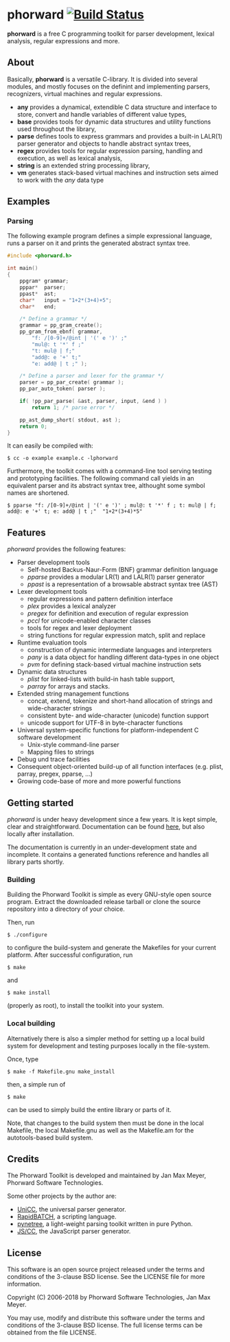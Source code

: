 # phorward [![Build Status](https://travis-ci.org/phorward/phorward.svg?branch=master)](https://travis-ci.org/phorward/phorward)

**phorward** is a free C programming toolkit for parser development, lexical analysis, regular expressions and more.

## About

Basically, **phorward** is a versatile C-library. It is divided into several modules, and mostly focuses on the definint and implementing parsers, recognizers, virtual machines and regular expressions.

- **any** provides a dynamical, extendible C data structure and interface to store, convert and handle variables of different value types,
- **base** provides tools for dynamic data structures and utility functions used throughout the library,
- **parse** defines tools to express grammars and provides a built-in LALR(1) parser generator and objects to handle abstract syntax trees,
- **regex** provides tools for regular expression parsing, handling and execution, as well as lexical analysis,
- **string** is an extended string processing library,
- **vm** generates stack-based virtual machines and instruction sets aimed to work with the *any* data type

## Examples

### Parsing

The following example program defines a simple expressional language, runs a parser on it and prints the generated abstract syntax tree.

```c
#include <phorward.h>

int main()
{
	ppgram*	grammar;
    pppar*  parser;
    ppast*  ast;
    char*   input = "1+2*(3+4)+5";
    char*   end;

	/* Define a grammar */
	grammar = pp_gram_create();
	pp_gram_from_ebnf( grammar,
		"f: /[0-9]+/@int | '(' e ')' ;"
		"mul@: t '*' f ;"
		"t: mul@ | f;"
		"add@: e '+' t;"
		"e: add@ | t ;" );

	/* Define a parser and lexer for the grammar */
	parser = pp_par_create( grammar );
	pp_par_auto_token( parser );

	if( !pp_par_parse( &ast, parser, input, &end ) )
		return 1; /* parse error */

    pp_ast_dump_short( stdout, ast );
    return 0;
}
```

It can easily be compiled with:

    $ cc -o example example.c -lphorward

Furthermore, the toolkit comes with a command-line tool serving testing and prototyping facilities. The following command call yields in an equivalent parser and its abstract syntax tree, althought some symbol names are shortened.

    $ pparse "f: /[0-9]+/@int | '(' e ')' ; mul@: t '*' f ; t: mul@ | f; add@: e '+' t; e: add@ | t ;"  "1+2*(3+4)*5"

## Features

*phorward* provides the following features:

- Parser development tools
  - Self-hosted Backus-Naur-Form (BNF) grammar definition language
  - *pparse* provides a modular LR(1) and LALR(1) parser generator
  - *ppast* is a representation of a browsable abstract syntax tree (AST)
- Lexer development tools
  - regular expressions and pattern definition interface
  - *plex* provides a lexical analyzer
  - *pregex* for definition and execution of regular expression
  - *pccl* for unicode-enabled character classes
  - tools for regex and lexer deployment
  - string functions for regular expression match, split and replace
- Runtime evaluation tools
  - construction of dynamic intermediate languages and interpreters
  - *pany* is a data object for handling different data-types in one object
  - *pvm* for defining stack-based virtual machine instruction sets
- Dynamic data structures
  - *plist* for linked-lists with build-in hash table support,
  - *parray* for arrays and stacks.
- Extended string management functions
  - concat, extend, tokenize and short-hand allocation of strings and wide-character strings
  - consistent byte- and wide-character (unicode) function support
  - unicode support for UTF-8 in byte-character functions
- Universal system-specific functions for platform-independent C software development
  - Unix-style command-line parser
  - Mapping files to strings
- Debug und trace facilities
- Consequent object-oriented build-up of all function interfaces (e.g. plist, parray, pregex, pparse, ...)
- Growing code-base of more and more powerful functions

## Getting started

*phorward* is under heavy development since a few years. It is kept simple, clear and straightforward.
Documentation can be found [here](https://www.phorward-software.com/products/phorward/doc/phorward.html), but also locally after installation.

The documentation is currently in an under-development state and incomplete. It contains a generated functions reference and handles all library parts shortly.

### Building

Building the Phorward Toolkit is simple as every GNU-style open source program. Extract the downloaded release tarball or clone the source repository into a directory of your choice.

Then, run

    $ ./configure

to configure the build-system and generate the Makefiles for your current platform. After successful configuration, run

    $ make

and

    $ make install

(properly as root), to install the toolkit into your system.

### Local building

Alternatively there is also a simpler method for setting up a local build system for development and testing purposes locally in the file-system.

Once, type

    $ make -f Makefile.gnu make_install

then, a simple run of

    $ make

can be used to simply build the entire library or parts of it.

Note, that changes to the build system then must be done in the local Makefile, the local Makefile.gnu as well as the Makefile.am for the autotools-based build system.

## Credits

The Phorward Toolkit is developed and maintained by Jan Max Meyer, Phorward Software Technologies.

Some other projects by the author are:

- [UniCC](https://github.com/phorward/phorward), the universal parser generator.
- [RapidBATCH](https://github.com/phorward/rapidbatch), a scripting language.
- [pynetree](https://github.com/phorward/pynetree), a light-weight parsing toolkit written in pure Python.
- [JS/CC](https://jscc.brobston.com), the JavaScript parser generator.

## License

This software is an open source project released under the terms and conditions of the 3-clause BSD license. See the LICENSE file for more information.

Copyright (C) 2006-2018 by Phorward Software Technologies, Jan Max Meyer.

You may use, modify and distribute this software under the terms and conditions of the 3-clause BSD license. The full license terms can be obtained from the file LICENSE.

